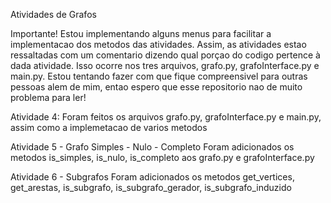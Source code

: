 Atividades de Grafos

Importante! Estou implementando alguns menus para facilitar a implementacao dos metodos das atividades. Assim, as atividades estao ressaltadas com um comentario dizendo qual porçao do codigo pertence à dada atividade. Isso ocorre nos tres arquivos, grafo.py, grafoInterface.py e main.py. Estou tentando fazer com que fique compreensivel para outras pessoas alem de mim, entao espero que esse repositorio nao de muito problema para ler!

Atividade 4:
Foram feitos os arquivos grafo.py, grafoInterface.py e main.py, assim como a implemetacao de varios metodos

Atividade 5 - Grafo Simples - Nulo - Completo
Foram adicionados os metodos is_simples, is_nulo, is_completo aos grafo.py e grafoInterface.py

Atividade 6 - Subgrafos
Foram adicionados os metodos get_vertices, get_arestas, is_subgrafo, is_subgrafo_gerador, is_subgrafo_induzido
